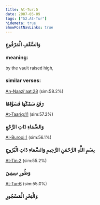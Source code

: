 ```yaml
---
title: At-Tur:5
date: 2007-05-09
tags: ["52.At-Tur"]
hidemeta: true 
ShowPostNavLinks: true 
---
```

### وَالسَّقْفِ الْمَرْفُوعِ
### meaning: 
by the vault raised high,
### similar verses: 

[An-Naazi'aat:28](/79/28) (sim:58.2%)

### رَفَعَ سَمْكَهَا فَسَوَّاهَا

[At-Taariq:11](/86/11) (sim:57.2%)

### وَالسَّمَاءِ ذَاتِ الرَّجْعِ

[Al-Burooj:1](/85/1) (sim:56.1%)

### بِسْمِ اللَّهِ الرَّحْمَٰنِ الرَّحِيمِ وَالسَّمَاءِ ذَاتِ الْبُرُوجِ

[At-Tin:2](/95/2) (sim:55.2%)

### وَطُورِ سِينِينَ

[At-Tur:6](/52/6) (sim:55.0%)

### وَالْبَحْرِ الْمَسْجُورِ
